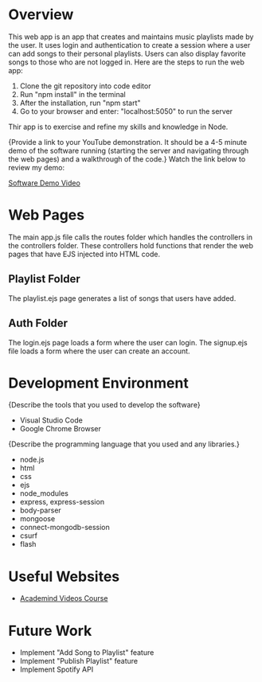 # Overview

This web app is an app that creates and maintains music playlists made by the user. It uses login and authentication to create a session where a user can add songs to their personal playlists. Users can also display favorite songs to those who are not logged in. Here are the steps to run the web app:

1. Clone the git repository into code editor
2. Run "npm install" in the terminal
3. After the installation, run "npm start"
4. Go to your browser and enter: "localhost:5050" to run the server

Thir app is to exercise and refine my skills and knowledge in Node. 

{Provide a link to your YouTube demonstration.  It should be a 4-5 minute demo of the software running (starting the server and navigating through the web pages) and a walkthrough of the code.}
Watch the link below to review my demo:

[Software Demo Video](https://youtu.be/ANdgoDx4fWs)

# Web Pages

The main app.js file calls the routes folder which handles the controllers in the controllers folder. These controllers hold functions that render the web pages that have EJS injected into HTML code.

## Playlist Folder
The playlist.ejs page generates a list of songs that users have added.

## Auth Folder
The login.ejs page loads a form where the user can login.
The signup.ejs file loads a form where the user can create an account.

# Development Environment

{Describe the tools that you used to develop the software}
* Visual Studio Code
* Google Chrome Browser

{Describe the programming language that you used and any libraries.}
* node.js
* html
* css
* ejs
* node_modules
* express, express-session
* body-parser
* mongoose
* connect-mongodb-session
* csurf
* flash

# Useful Websites

* [Academind Videos Course](https://pro.academind.com/courses/enrolled/767386)

# Future Work

* Implement "Add Song to Playlist" feature
* Implement "Publish Playlist" feature
* Implement Spotify API